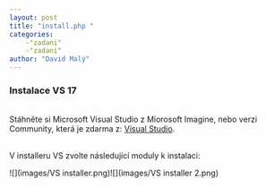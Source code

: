 ```yaml
---
layout: post
title: "install.php "
categories:
    -"zadani"
    -"zadani"
author: "David Malý"
--- 
```



### Instalace VS 17


<br>    Stáhněte si Microsoft Visual Studio z Miorosoft Imagine, nebo verzi Community, která je zdarma z: [Visual Studio](https://visualstudio.microsoft.com/?rr=https%3A%2F%2Fwww.google.com%2F).<br>



<br>    V installeru VS zvolte následující moduly k instalaci:<br>

![](images/VS installer.png)![](images/VS installer 2.png)